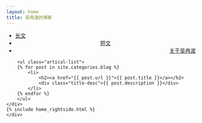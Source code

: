 ```yaml
---
layout: home
title: 吴冉波的博客
---
```


<div class="index-content blog">
    <div class="section">


<ul class="artical-cate">
    <li class="on"><a href="/"><span>长文</span></a></li>
    <li style="text-align:center"><a href="/misc"><span>短文</span></a></li>
    <li style="text-align:right"><a href="/profile"><span>关于吴冉波</span></a></li>
</ul>

<div class="cate-bar"><span id="cateBar"></span></div>

        <ul class="artical-list">
        {% for post in site.categories.blog %}
            <li>
                <h2><a href="{{ post.url }}">{{ post.title }}</a></h2>
                <div class="title-desc">{{ post.description }}</div>
            </li>
        {% endfor %}
        </ul>
    </div>
    {% include home_rightside.html %}
    </div>
</div>
